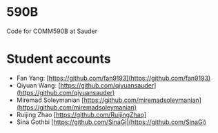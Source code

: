 # 590B
Code for COMM590B at Sauder

# Student accounts
- Fan Yang: [https://github.com/fan9193](https://github.com/fan9193)
- Qiyuan Wang: [https://github.com/qiyuansauder](https://github.com/qiyuansauder)
- Miremad Soleymanian [https://github.com/miremadsoleymanian](https://github.com/miremadsoleymanian) 
- Ruijing Zhao [https://github.com/RuijingZhao]
- Sina Gothbi [https://github.com/SinaGi](https://github.com/SinaGi) 
